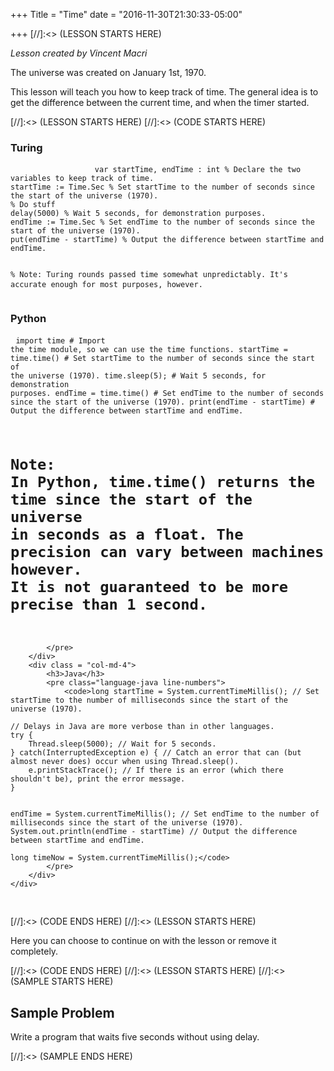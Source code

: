 +++
Title = "Time"
date = "2016-11-30T21:30:33-05:00"

+++
[//]:<> (LESSON STARTS HERE)
<div id = "Description" class = "container">
	<div class = "row">
		<div class = "col-md-12">
			<i>Lesson created by Vincent Macri</i>
			<p>The universe was created on January 1st, 1970.</p>
			<p>This lesson will teach you how to keep track of time. The general idea is to get the difference between the current time, and when the timer started.</p>
		</div>
	</div>
</div>
[//]:<> (LESSON STARTS HERE)
[//]:<> (CODE STARTS HERE)
<div id = "Code" class = "container">
	<div class = "row">
		<div class = "col-md-4">
			<h3>Turing</h3>
			<pre class="language-turing line-numbers">
				<code>var startTime, endTime : int % Declare the two variables to keep track of time.
startTime := Time.Sec % Set startTime to the number of seconds since the start of the universe (1970).
% Do stuff
delay(5000) % Wait 5 seconds, for demonstration purposes.
endTime := Time.Sec % Set endTime to the number of seconds since the start of the universe (1970).
put(endTime - startTime) % Output the difference between startTime and endTime.

% Note: Turing rounds passed time somewhat unpredictably. It's accurate enough for most purposes, however.
</code>
			</pre>
		</div>
		<div class = "col-md-4">
			<h3>Python</h3>
			<pre class="language-python line-numbers">
				<code>import time # Import the time module, so we can use the time functions.
startTime = time.time() # Set startTime to the number of seconds since the start of the universe (1970).
time.sleep(5); # Wait 5 seconds, for demonstration purposes.
endTime = time.time() # Set endTime to the number of seconds since the start of the universe (1970).
print(endTime - startTime) # Output the difference between startTime and endTime.

# Note: In Python, time.time() returns the time since the start of the universe in seconds as a float. The precision can vary between machines however. It is not guaranteed to be more precise than 1 second.</code>
			</pre>
		</div>
		<div class = "col-md-4">
			<h3>Java</h3>
			<pre class="language-java line-numbers">
				<code>long startTime = System.currentTimeMillis(); // Set startTime to the number of milliseconds since the start of the universe (1970).

	// Delays in Java are more verbose than in other languages.
	try {
		Thread.sleep(5000); // Wait for 5 seconds.
	} catch(InterruptedException e) { // Catch an error that can (but almost never does) occur when using Thread.sleep().
		e.printStackTrace(); // If there is an error (which there shouldn't be), print the error message.
	}


	endTime = System.currentTimeMillis(); // Set endTime to the number of milliseconds since the start of the universe (1970).
	System.out.println(endTime - startTime) // Output the difference between startTime and endTime.

	long timeNow = System.currentTimeMillis();</code>
			</pre>
		</div>
	</div>
</div>
[//]:<> (CODE ENDS HERE)
[//]:<> (LESSON STARTS HERE)
<div id = "Description" class = "container">
	<div class = "row">
		<div class = "col-md-12">
			<p>Here you can choose to continue on with the lesson or remove it completely.</p>
		</div>
	</div>
</div>
[//]:<> (CODE ENDS HERE)
[//]:<> (LESSON STARTS HERE)
[//]:<> (SAMPLE STARTS HERE)
<div id = "Sample" class = "container">
	<div class = "row">
		<div class = "col-md-12">
			<h2> Sample Problem </h2>
			<p>Write a program that waits five seconds without using delay.</p>
		</div>
	</div>
</div>
[//]:<> (SAMPLE ENDS HERE)
